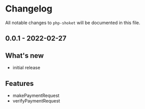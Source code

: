 # Changelog

All notable changes to `php-shoket` will be documented in this file.

## 0.0.1 - 2022-02-27

## What's new

-   initial release

## Features
-   makePaymentRequest 
-   verifyPaymentRequest
